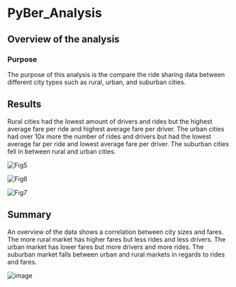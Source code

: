# PyBer_Analysis

## Overview of the analysis

### Purpose

The purpose of this analysis is the compare the ride sharing data between different city types such as rural, urban, and suburban cities.  

## Results 

Rural cities had the lowest amount of drivers and rides but the highest average fare per ride and highest average fare per driver. 
The urban cities had over 10x more the number of rides and drivers but had the lowest average far per ride and lowest average fare per driver.  The suburban cities fell in between rural and urban cities.  

![Fig5](https://user-images.githubusercontent.com/99801608/161674303-7ca3e4dd-4d12-45d6-a46c-dabaa07f946c.png)

![Fig6](https://user-images.githubusercontent.com/99801608/161674312-83523119-040f-4d61-844f-7681898848a2.png)

![Fig7](https://user-images.githubusercontent.com/99801608/161674323-4e3bcafc-5251-4ff5-8d07-b95517f68667.png)

## Summary

An overview of the data shows a correlation between city sizes and fares.  The more rural market has higher fares but less rides and less drivers.  The urban market has lower fares but more drivers and more rides.  The suburban market falls between urban and rural markets in regards to rides and fares.  

![image](https://user-images.githubusercontent.com/99801608/161674060-b05a3885-0fd0-47e9-bd4e-a355c8511b93.png)
